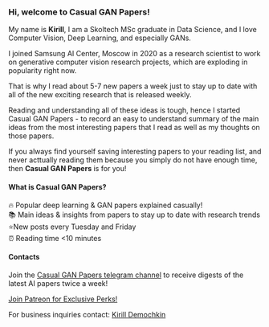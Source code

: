 ### Hi, welcome to Casual GAN Papers!

My name is **Kirill**, I am a Skoltech MSc graduate in Data Science, and I love Computer Vision, Deep Learning, and especially GANs.

I joined Samsung AI Center, Moscow in 2020 as a research scientist to work on generative computer vision research projects, which are exploding in popularity right now.

That is why I read about 5-7 new papers a week just to stay up to date with all of the new exciting research that is released weekly. 

Reading and understanding all of these ideas is tough, hence I started Casual GAN Papers - to record an easy to understand summary of the main ideas from the most interesting papers that I read as well as my thoughts on those papers.

If you always find yourself saving interesting papers to your reading list, and never acttually reading them because you simply do not have enough time, then **Casual GAN Papers** is for you!

#### What is Casual GAN Papers?

🔥 Popular deep learning & GAN papers explained casually!  
📚 Main ideas & insights from papers to stay up to date with research trends   
⭐️New posts every Tuesday and Friday  
⏰ Reading time <10 minutes  

#### Contacts

Join the [Casual GAN Papers telegram channel](https://t.me/joinchat/KeutnzlvetRkZGZi)
to receive digests of the latest AI papers twice a week!

<a href="https://www.patreon.com/bePatron?u=53448948" data-patreon-widget-type="become-patron-button">Join Patreon for Exclusive Perks!</a><script async src="https://c6.patreon.com/becomePatronButton.bundle.js"></script>

For business inquiries contact: [Kirill Demochkin](mailto:kdemochkin@gmail.com)
